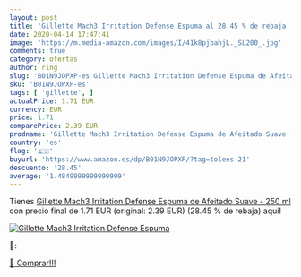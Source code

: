 ```yaml
---
layout: post
title: 'Gillette Mach3 Irritation Defense Espuma al 28.45 % de rebaja'
date: 2020-04-14 17:47:41
image: 'https://m.media-amazon.com/images/I/41k8pjbahjL._SL200_.jpg'
comments: true
category: ofertas
author: ring
slug: 'B01N9JOPXP-es Gillette Mach3 Irritation Defense Espuma de Afeitado Suave...'
sku: 'B01N9JOPXP-es'
tags: [ 'gillette', ]
actualPrice: 1.71 EUR
currency: EUR
price: 1.71
comparePrice: 2.39 EUR
prodname: 'Gillette Mach3 Irritation Defense Espuma de Afeitado Suave - 250 ml'
country: 'es'
flag: '🇪🇸'
buyurl: 'https://www.amazon.es/dp/B01N9JOPXP/?tag=tolees-21'
descuento: '28.45'
average: '1.4849999999999999'
---
```


Tienes [Gillette Mach3 Irritation Defense Espuma de Afeitado Suave - 250 ml](https://www.amazon.es/dp/B01N9JOPXP/?tag=tolees-21) con precio final de  1.71 EUR (original: 2.39 EUR) (28.45 %  de rebaja) aqui!

[![Gillette Mach3 Irritation Defense Espuma](https://m.media-amazon.com/images/I/41k8pjbahjL._SL200_.jpg)](https://www.amazon.es/dp/B01N9JOPXP/?tag=tolees-21)

🔎:


[🛒 Comprar!!!](https://www.amazon.es/dp/B01N9JOPXP/?tag=tolees-21)

